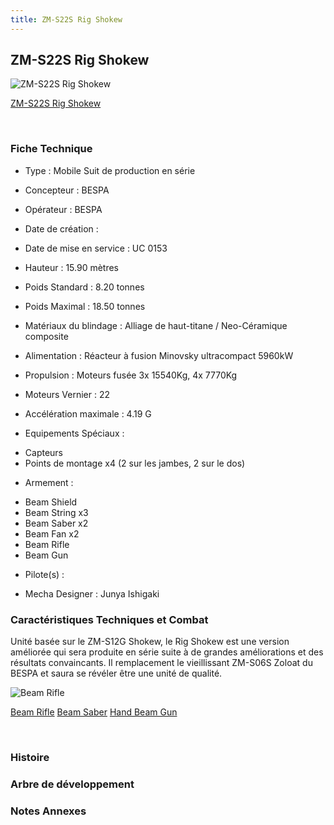```yaml
---
title: ZM-S22S Rig Shokew
---
```


ZM-S22S Rig Shokew
------------------



![ZM-S22S Rig Shokew](/images/stories/saga/vgundam/mechas/zm-s22s.png)

[ZM-S22S Rig Shokew](javascript:change_image_m('images/stories/saga/vgundam/mechas/zm-s22s.png');)

 

### Fiche Technique


- Type : Mobile Suit de production en série
  
- Concepteur : BESPA
  
- Opérateur : BESPA
  
- Date de création : 
  
- Date de mise en service : UC 0153
  
- Hauteur : 15.90 mètres
  
- Poids Standard : 8.20 tonnes
  
- Poids Maximal : 18.50 tonnes
  
- Matériaux du blindage : Alliage de haut-titane / Neo-Céramique composite
  
- Alimentation : Réacteur à fusion Minovsky ultracompact 5960kW
  
- Propulsion : Moteurs fusée 3x 15540Kg, 4x 7770Kg
  
- Moteurs Vernier : 22
  
- Accélération maximale : 4.19
G
  
- Equipements Spéciaux :


* Capteurs
* Points de montage x4 (2 sur les jambes, 2 sur le dos)


- Armement :


* Beam Shield
* Beam String x3
* Beam Saber x2
* Beam Fan x2
* Beam Rifle
* Beam Gun


- Pilote(s) : 





- Mecha Designer : Junya Ishigaki


### Caractéristiques Techniques et Combat


Unité basée sur le ZM-S12G Shokew, le Rig Shokew est une version améliorée qui sera produite en série suite à de grandes améliorations et des résultats convaincants. Il remplacement le vieillissant ZM-S06S Zoloat du BESPA et saura se révéler être une unité de qualité.



![Beam Rifle](/images/stories/saga/vgundam/mechas/zm-s22s-beamrifle.jpg)

[Beam Rifle](javascript:accessoires_m('images/stories/saga/vgundam/mechas/zm-s22s-beamrifle.jpg');)
[Beam Saber](javascript:accessoires_m('images/stories/saga/vgundam/mechas/zm-s22s-beamsaber.jpg');)
[Hand Beam Gun](javascript:accessoires_m('images/stories/saga/vgundam/mechas/zm-s22s-handbeamgun.jpg');)

 

### Histoire


### Arbre de développement


### Notes Annexes


